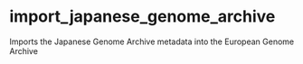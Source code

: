 # import_japanese_genome_archive
Imports the Japanese Genome Archive metadata into the European Genome Archive
